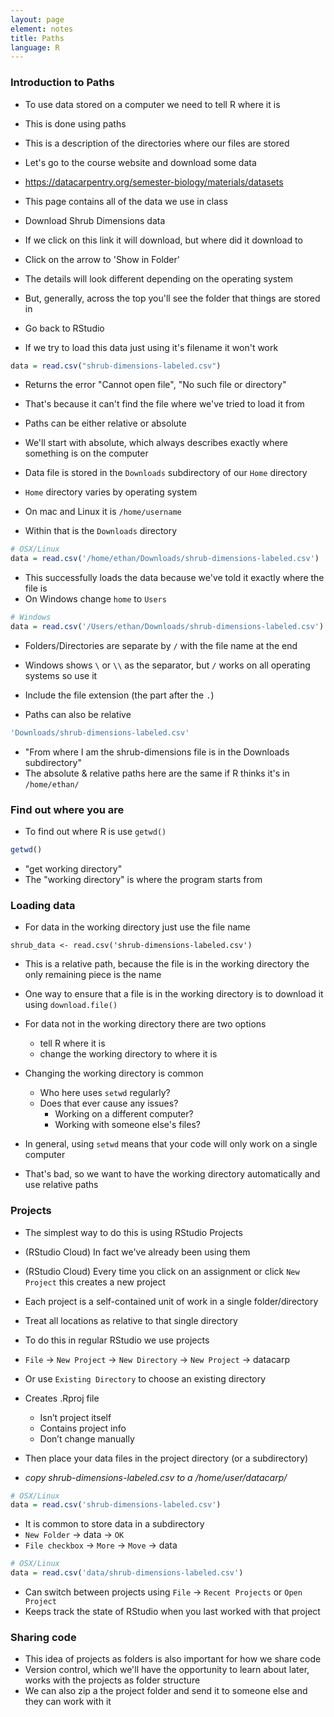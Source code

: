 ```yaml
---
layout: page
element: notes
title: Paths
language: R
---
```


### Introduction to Paths

* To use data stored on a computer we need to tell R where it is
* This is done using paths
* This is a description of the directories where our files are stored
* Let's go to the course website and download some data
* https://datacarpentry.org/semester-biology/materials/datasets
* This page contains all of the data we use in class
* Download Shrub Dimensions data
* If we click on this link it will download, but where did it download to
* Click on the arrow to 'Show in Folder'
* The details will look different depending on the operating system
* But, generally, across the top you'll see the folder that things are stored in

* Go back to RStudio
* If we try to load this data just using it's filename it won't work

```r
data = read.csv("shrub-dimensions-labeled.csv")
```

* Returns the error "Cannot open file", "No such file or directory"
* That's because it can't find the file where we've tried to load it from


* Paths can be either relative or absolute
* We'll start with absolute, which always describes exactly where something is on the computer
* Data file is stored in the `Downloads` subdirectory of our `Home` directory
* `Home` directory varies by operating system
* On mac and Linux it is `/home/username`
* Within that is the `Downloads` directory

```r
# OSX/Linux
data = read.csv('/home/ethan/Downloads/shrub-dimensions-labeled.csv')
```

* This successfully loads the data because we've told it exactly where the file is
* On Windows change `home` to `Users`

```r
# Windows
data = read.csv('/Users/ethan/Downloads/shrub-dimensions-labeled.csv')
```

* Folders/Directories are separate by `/` with the file name at the end
* Windows shows `\` or `\\` as the separator, but `/` works on all operating systems so use it
* Include the file extension (the part after the `.`)

* Paths can also be relative

```r
'Downloads/shrub-dimensions-labeled.csv'
```

* "From where I am the shrub-dimensions file is in the Downloads subdirectory"
* The absolute & relative paths here are the same if R thinks it's in `/home/ethan/`

### Find out where you are

* To find out where R is use `getwd()`

```r
getwd()
```

* "get working directory"
* The "working directory" is where the program starts from

### Loading data

* For data in the working directory just use the file name

```
shrub_data <- read.csv('shrub-dimensions-labeled.csv')
```

* This is a relative path, because the file is in the working directory the only remaining piece is the name

* One way to ensure that a file is in the working directory is to download it using `download.file()`

* For data not in the working directory there are two options
    * tell R where it is
    * change the working directory to where it is
* Changing the working directory is common
    * Who here uses `setwd` regularly?
    * Does that ever cause any issues?
        * Working on a different computer?
        * Working with someone else's files?
* In general, using `setwd` means that your code will only work on a single computer
* That's bad, so we want to have the working directory automatically and use relative paths

### Projects

* The simplest way to do this is using RStudio Projects

* (RStudio Cloud) In fact we've already been using them
* (RStudio Cloud) Every time you click on an assignment or click `New Project` this creates a new project

* Each project is a self-contained unit of work in a single folder/directory
* Treat all locations as relative to that single directory
* To do this in regular RStudio we use projects
* `File` -> `New Project` -> `New Directory` -> `New Project` -> datacarp
* Or use `Existing Directory` to choose an existing directory
* Creates .Rproj file
    * Isn’t project itself
    * Contains project info
    * Don’t change manually
* Then place your data files in the project directory (or a subdirectory)
* *copy shrub-dimensions-labeled.csv to a /home/user/datacarp/*

```r
# OSX/Linux
data = read.csv('shrub-dimensions-labeled.csv')
```

* It is common to store data in a subdirectory
* `New Folder` -> data -> `OK`
* `File checkbox` -> `More` -> `Move` -> data

```r
# OSX/Linux
data = read.csv('data/shrub-dimensions-labeled.csv')
```

* Can switch between projects using `File` -> `Recent Projects` or `Open Project`
* Keeps track the state of RStudio when you last worked with that project

### Sharing code

* This idea of projects as folders is also important for how we share code
* Version control, which we'll have the opportunity to learn about later, works with the projects as folder structure
* We can also zip a the project folder and send it to someone else and they can work with it
